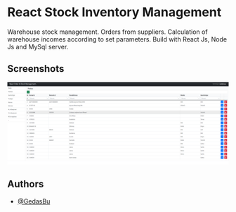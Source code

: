 
# React Stock Inventory Management

Warehouse stock management. Orders from suppliers. Calculation of warehouse incomes according to set parameters. Build with React Js, Node Js and MySql server.


## Screenshots

![Parts screen](img/parts.png)



## Authors

- [@GedasBu](https://github.com/GedasBu)


